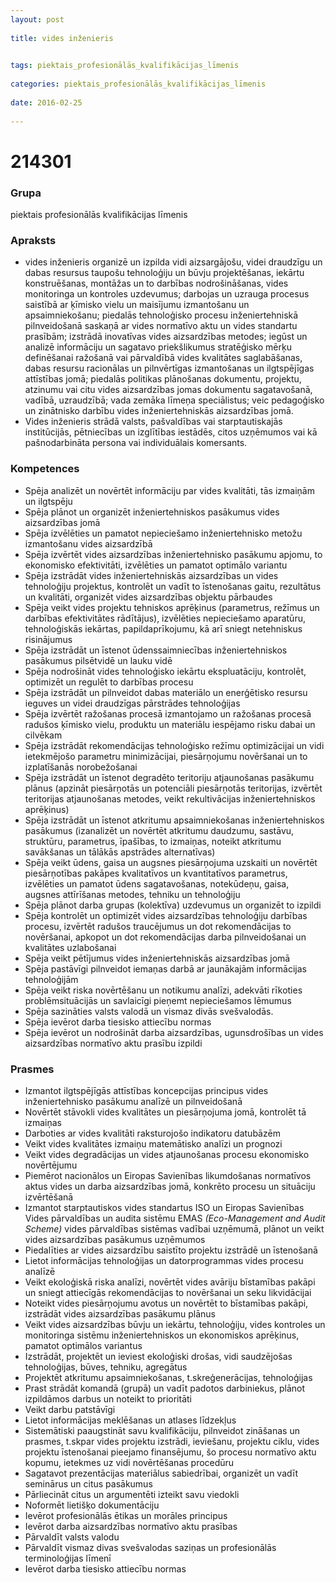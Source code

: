 ```yaml
---
layout: post
    
title: vides inženieris

    
tags: piektais_profesionālās_kvalifikācijas_līmenis
    
categories: piektais_profesionālās_kvalifikācijas_līmenis
    
date: 2016-02-25
    
---
```

# 214301

### Grupa
piektais profesionālās kvalifikācijas līmenis


### Apraksts

* vides inženieris organizē un izpilda vidi aizsargājošu, videi draudzīgu un dabas resursus taupošu tehnoloģiju un būvju projektēšanas, iekārtu konstruēšanas, montāžas un to darbības nodrošināšanas, vides monitoringa un kontroles uzdevumus; darbojas un uzrauga procesus saistībā ar ķīmisko vielu un maisījumu izmantošanu un apsaimniekošanu; piedalās tehnoloģisko procesu inženiertehniskā pilnveidošanā saskaņā ar vides normatīvo aktu un vides standartu prasībām; izstrādā inovatīvas vides aizsardzības metodes; iegūst un analizē informāciju un sagatavo priekšlikumus stratēģisko mērķu definēšanai ražošanā vai pārvaldībā vides kvalitātes saglabāšanas, dabas resursu racionālas un pilnvērtīgas izmantošanas un ilgtspējīgas attīstības jomā; piedalās politikas plānošanas dokumentu, projektu, atzinumu vai citu vides aizsardzības jomas dokumentu sagatavošanā, vadībā, uzraudzībā; vada zemāka līmeņa speciālistus; veic pedagoģisko un zinātnisko darbību vides inženiertehniskās aizsardzības jomā. 
* Vides inženieris strādā valsts, pašvaldības vai starptautiskajās institūcijās, pētniecības un izglītības iestādēs, citos uzņēmumos vai kā pašnodarbināta persona vai individuālais komersants. 


### Kompetences

* Spēja analizēt un novērtēt informāciju par vides kvalitāti, tās izmaiņām un ilgtspēju
* Spēja plānot un organizēt inženiertehniskos pasākumus vides aizsardzības jomā
* Spēja izvēlēties un pamatot nepieciešamo inženiertehnisko metožu izmantošanu vides aizsardzībā
* Spēja izvērtēt vides aizsardzības inženiertehnisko pasākumu apjomu, to ekonomisko efektivitāti, izvēlēties un pamatot optimālo variantu
* Spēja izstrādāt vides inženiertehniskās aizsardzības un vides tehnoloģiju projektus, kontrolēt un vadīt to īstenošanas gaitu, rezultātus un kvalitāti, organizēt vides aizsardzības objektu pārbaudes
* Spēja veikt vides projektu tehniskos aprēķinus (parametrus, režīmus un darbības efektivitātes rādītājus), izvēlēties nepieciešamo aparatūru, tehnoloģiskās iekārtas, papildaprīkojumu, kā arī sniegt netehniskus risinājumus
* Spēja izstrādāt un īstenot ūdenssaimniecības inženiertehniskos pasākumus pilsētvidē un lauku vidē
* Spēja nodrošināt vides tehnoloģisko iekārtu ekspluatāciju, kontrolēt, optimizēt un regulēt to darbības procesu
* Spēja izstrādāt un pilnveidot dabas materiālo un enerģētisko resursu ieguves un videi draudzīgas pārstrādes tehnoloģijas
* Spēja izvērtēt ražošanas procesā izmantojamo un ražošanas procesā radušos ķīmisko vielu, produktu un materiālu iespējamo risku dabai un cilvēkam
* Spēja izstrādāt rekomendācijas tehnoloģisko režīmu optimizācijai un vidi ietekmējošo parametru minimizācijai, piesārņojumu novēršanai un to izplatīšanās norobežošanai
* Spēja izstrādāt un īstenot degradēto teritoriju atjaunošanas pasākumu plānus (apzināt piesārņotās un potenciāli piesārņotās teritorijas, izvērtēt teritorijas atjaunošanas metodes, veikt rekultivācijas inženiertehniskos aprēķinus)
* Spēja izstrādāt un īstenot atkritumu apsaimniekošanas inženiertehniskos pasākumus (izanalizēt un novērtēt atkritumu daudzumu, sastāvu, struktūru, parametrus, īpašības, to izmaiņas, noteikt atkritumu savākšanas un tālākās apstrādes alternatīvas)
* Spēja veikt ūdens, gaisa un augsnes piesārņojuma uzskaiti un novērtēt piesārņotības pakāpes kvalitatīvos un kvantitatīvos parametrus, izvēlēties un pamatot ūdens sagatavošanas, notekūdeņu, gaisa, augsnes attīrīšanas metodes, tehniku un tehnoloģiju
* Spēja plānot darba grupas (kolektīva) uzdevumus un organizēt to izpildi
* Spēja kontrolēt un optimizēt vides aizsardzības tehnoloģiju darbības procesu, izvērtēt radušos traucējumus un dot rekomendācijas to novēršanai, apkopot un dot rekomendācijas darba pilnveidošanai un kvalitātes uzlabošanai
* Spēja veikt pētījumus vides inženiertehniskās aizsardzības jomā
* Spēja pastāvīgi pilnveidot iemaņas darbā ar jaunākajām informācijas tehnoloģijām
* Spēja veikt riska novērtēšanu un notikumu analīzi, adekvāti rīkoties problēmsituācijās un savlaicīgi pieņemt nepieciešamos lēmumus
* Spēja sazināties valsts valodā un vismaz divās svešvalodās.
* Spēja ievērot darba tiesisko attiecību normas
* Spēja ievērot un nodrošināt darba aizsardzības, ugunsdrošības un vides aizsardzības normatīvo aktu prasību izpildi

### Prasmes 
* Izmantot ilgtspējīgās attīstības koncepcijas principus vides inženiertehnisko pasākumu analīzē un pilnveidošanā
* Novērtēt stāvokli vides kvalitātes un piesārņojuma jomā, kontrolēt tā izmaiņas
* Darboties ar vides kvalitāti raksturojošo indikatoru datubāzēm
* Veikt vides kvalitātes izmaiņu matemātisko analīzi un prognozi
* Veikt vides degradācijas un vides atjaunošanas procesu ekonomisko novērtējumu
* Piemērot nacionālos un Eiropas Savienības likumdošanas normatīvos aktus vides un darba aizsardzības jomā, konkrēto procesu un situāciju izvērtēšanā
* Izmantot starptautiskos vides standartus ISO  un Eiropas Savienības Vides pārvaldības un audita sistēmu EMAS _(Eco-Management and Audit Scheme)_ vides pārvaldības sistēmas vadībai uzņēmumā, plānot un veikt vides aizsardzības pasākumus uzņēmumos
* Piedalīties ar vides aizsardzību saistīto projektu izstrādē un īstenošanā
* Lietot informācijas tehnoloģijas un datorprogrammas vides procesu analīzē
* Veikt ekoloģiskā riska analīzi, novērtēt vides avāriju bīstamības pakāpi un sniegt attiecīgās rekomendācijas to novēršanai un seku likvidācijai
* Noteikt vides piesārņojumu avotus un novērtēt to bīstamības pakāpi, izstrādāt vides aizsardzības pasākumu plānus
* Veikt vides aizsardzības būvju un iekārtu, tehnoloģiju, vides kontroles un monitoringa sistēmu inženiertehniskos un ekonomiskos aprēķinus, pamatot optimālos variantus
* Izstrādāt, projektēt un ieviest ekoloģiski drošas, vidi saudzējošas tehnoloģijas, būves, tehniku, agregātus
* Projektēt atkritumu apsaimniekošanas, t.skreģenerācijas, tehnoloģijas
* Prast strādāt komandā (grupā) un vadīt padotos darbiniekus, plānot izpildāmos darbus un noteikt to prioritāti
* Veikt darbu patstāvīgi
* Lietot informācijas meklēšanas un atlases līdzekļus
* Sistemātiski paaugstināt savu kvalifikāciju, pilnveidot zināšanas un prasmes, t.skpar vides projektu izstrādi, ieviešanu, projektu ciklu, vides projektu īstenošanai pieejamo finansējumu, šo procesu normatīvo aktu kopumu, ietekmes uz vidi novērtēšanas procedūru
* Sagatavot prezentācijas materiālus sabiedrībai, organizēt un vadīt seminārus un citus pasākumus
* Pārliecināt citus un argumentēti izteikt savu viedokli
* Noformēt lietišķo dokumentāciju
* Ievērot profesionālās ētikas un morāles principus
* Ievērot darba aizsardzības normatīvo aktu prasības
* Pārvaldīt valsts valodu
* Pārvaldīt vismaz divas svešvalodas saziņas un profesionālās terminoloģijas līmenī
* Ievērot darba tiesisko attiecību normas